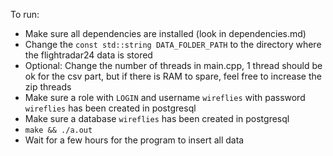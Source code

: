 To run:
* Make sure all dependencies are installed (look in dependencies.md)
* Change the `const std::string DATA_FOLDER_PATH` to the directory where the flightradar24 data is stored
* Optional: Change the number of threads in main.cpp, 1 thread should be ok for the csv part, but if there is RAM to spare, feel free to increase the zip threads
* Make sure a role with `LOGIN` and username `wireflies` with password `wireflies` has been created in postgresql
* Make sure a database `wireflies` has been created in postgresql
* `make && ./a.out`
* Wait for a few hours for the program to insert all data
